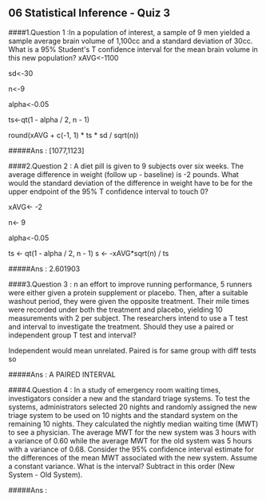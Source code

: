 ## 06 Statistical Inference - Quiz 3

####1.Question 1 :In a population of interest, a sample of 9 men yielded a sample average brain volume of 1,100cc and a standard deviation of 30cc. What is a 95% Student's T confidence interval for the mean brain volume in this new population?
xAVG<-1100

sd<-30

n<-9

alpha<-0.05

ts<-qt(1 - alpha / 2, n - 1) 

round(xAVG + c(-1, 1) * ts * sd / sqrt(n))

#####Ans : [1077,1123]

####2.Question 2 : A diet pill is given to 9 subjects over six weeks. The average  difference in weight (follow up - baseline) is -2 pounds. What would the standard deviation of the difference in weight have to be for the upper endpoint of the 95% T confidence interval to touch 0?

xAVG<- -2

n<- 9

alpha<-0.05

ts <- qt(1 - alpha / 2, n - 1)
s <- -xAVG*sqrt(n) / ts


#####Ans : 2.601903

####3.Question 3 : n an effort to improve running performance, 5 runners were either given a protein supplement or placebo. Then, after a suitable washout period, they were given the opposite treatment. Their mile times were recorded under both the treatment and placebo, yielding 10 measurements with 2 per subject. The researchers intend to use a T test and interval to investigate the treatment. Should they use a paired or independent group T test and interval?

Independent  would mean unrelated. Paired is for same group with diff tests so 

#####Ans : A PAIRED INTERVAL

####4.Question 4 : In a study of emergency room waiting times, investigators consider a new and the standard triage systems. To test the systems, administrators selected 20 nights and randomly assigned the new triage system to be used on 10 nights and the standard system on the remaining 10 nights. They calculated the nightly median waiting time (MWT) to see a physician. The average MWT for the new system was 3 hours with a variance of 0.60 while the average MWT for the old system was 5 hours with a variance of 0.68. Consider the 95% confidence interval estimate for the differences of the mean MWT associated with the new system. Assume a constant variance. What is the interval? Subtract in this order (New System - Old System).




#####Ans :



